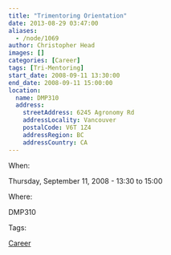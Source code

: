 ```yaml
---
title: "Trimentoring Orientation"
date: 2013-08-29 03:47:00
aliases:
  - /node/1069
author: Christopher Head
images: []
categories: [Career]
tags: [Tri-Mentoring]
start_date: 2008-09-11 13:30:00
end_date: 2008-09-11 15:00:00
location:
  name: DMP310
  address:
    streetAddress: 6245 Agronomy Rd
    addressLocality: Vancouver
    postalCode: V6T 1Z4
    addressRegion: BC
    addressCountry: CA
---
```


When: 

Thursday, September 11, 2008 - 13:30 to 15:00

Where: 

DMP310

Tags: 

[Career](/career)
